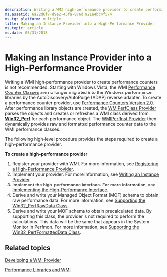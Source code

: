 ```yaml
---
description: Writing a WMI high-performance provider to create performance counters is not recommended.
ms.assetid: 6a22d6f7-d9e2-45fa-876d-921a4bc4f574
ms.tgt_platform: multiple
title: Making an Instance Provider into a High-Performance Provider
ms.topic: article
ms.date: 05/31/2018
---
```


# Making an Instance Provider into a High-Performance Provider

Writing a WMI high-performance provider to create performance counters is not recommended. Starting with Windows Vista, the WMI [Performance Counter Classes](/windows/desktop/CIMWin32Prov/performance-counter-classes) are no longer migrated into the Windows performance libraries by the AutoDiscovery/AutoPurge (ADAP) reverse adapter. To create a performance counter provider, use [Performance Counters Version 2.0](/windows/desktop/PerfCtrs/performance-counters-portal). After performance library objects are created, the [WMIPerfClass Provider](wmiperfclass-provider.md) parses the objects and creates or refreshes a WMI class derived from [**Win32\_Perf**](/windows/desktop/CIMWin32Prov/win32-perf) for each performance object. The [WMIPerfInst Provider](wmiperfinst-provider.md) then dynamically provides raw and formatted performance counter data to the WMI performance classes.

The following high-level procedure provides the steps required to create a high-performance provider.

**To create a high-performance provider**

1.  Register your provider with WMI. For more information, see [Registering a High-Performance Provider](registering-a-high-performance-provider.md).
2.  Implement your provider. For more information, see [Writing an Instance Provider](writing-an-instance-provider.md).
3.  Implement the high-performance interface. For more information, see [Implementing the High-Performance Interface](implementing-the-high-performance-interface.md).
4.  Derive and write your Managed Object Format (MOF) schema to obtain raw performance data. For more information, see [Supporting the Win32\_PerfRawData Class](supporting-the-win32-perfrawdata-class.md).
5.  Derive and write your MOF schema to obtain precalculated data. By supporting this class, the provider is not required to perform the calculations. This data will be the same that appears in the System Monitor in Perfmon. For more information, see [Supporting the Win32\_PerfFormattedData Class](supporting-the-win32-perfformatteddata-class.md).

## Related topics

<dl> <dt>

[Developing a WMI Provider](developing-a-wmi-provider.md)
</dt> <dt>

[Performance Libraries and WMI](performance-libraries-and-wmi.md)
</dt> </dl>

 

 
